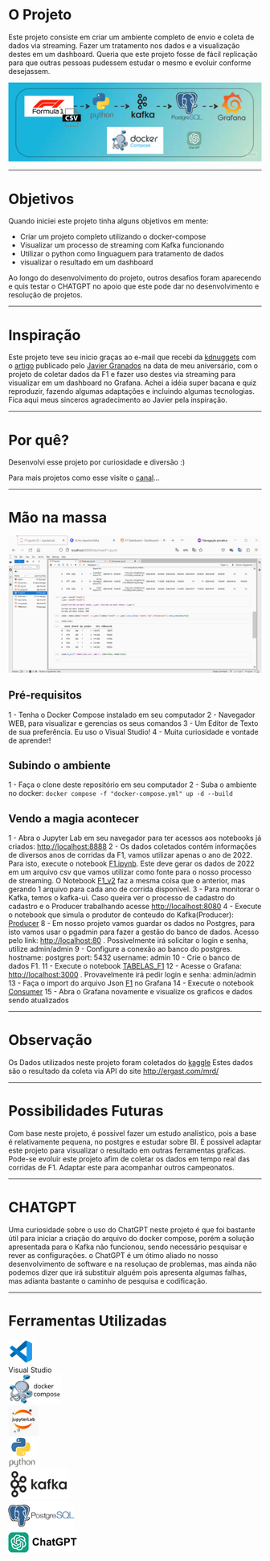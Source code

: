 # O Projeto

Este projeto consiste em criar um ambiente completo de envio e coleta de dados via streaming. Fazer um tratamento nos dados e a visualização destes em um dashboard.
Queria que este projeto fosse de fácil replicação para que outras pessoas pudessem estudar o mesmo e evoluir conforme desejassem.

![FORMULA 1](FLUXO_F1.jpg)

---

# Objetivos

Quando iniciei este projeto tinha alguns objetivos em mente:

- Criar um projeto completo utilizando o docker-compose
- Visualizar um processo de streaming com Kafka funcionando
- Utilizar o python como linguaguem para tratamento de dados
- visualizar o resultado em um dashboard

Ao longo do desenvolvimento do projeto, outros desafios foram aparecendo e quis testar o CHATGPT no apoio que este pode dar no desenvolvimento e resolução de projetos.

---

# Inspiração

Este projeto teve seu inicio graças ao e-mail que recebi da [kdnuggets](https://www.kdnuggets.com) com o [artigo](https://www.kdnuggets.com/building-a-formula-1-streaming-data-pipeline-with-kafka-and-risingwave) publicado pelo [Javier Granados](https://www.kdnuggets.com/author/javier-granados) na data de meu aniversário, com o projeto de coletar dados da F1 e fazer uso destes via streaming para visualizar em um dashboard no Grafana.
Achei a idéia super bacana e quiz reproduzir, fazendo algumas adaptações e incluindo algumas tecnologias.
Fica aqui meus sinceros agradecimento ao Javier pela inspiração.

---

# Por quê?

Desenvolvi esse projeto por curiosidade e diversão :)

Para mais projetos como esse visite o [canal](https://www.youtube.com/@andre_ricardo)...

---

# Mão na massa

![FORMULA 1](f1.gif)

## Pré-requisitos

1 - Tenha o Docker Compose instalado em seu computador
2 - Navegador WEB, para visualizar e gerencias os seus comandos
3 - Um Editor de Texto de sua preferência. Eu uso o Visual Studio!
4 - Muita curiosidade e vontade de aprender!

## Subindo o ambiente

1 - Faça o clone deste repositório em seu computador
2 - Suba o ambiente no docker: ```docker compose -f "docker-compose.yml" up -d --build```

## Vendo a magia acontecer

1 - Abra o Jupyter Lab em seu navegador para ter acessos aos notebooks já criados: <http://localhost:8888>
2 - Os dados coletados contém informações de diversos anos de corridas da F1, vamos utilizar apenas o ano de 2022. Para isto, execute o notebook [F1.ipynb](jupyter\F1.ipynb). Este deve gerar os dados de 2022 em um arquivo csv que vamos utilizar como fonte para o nosso processo de streaming. O Notebook [F1_v2](jupyter\F1_v2.ipynb) faz a mesma coisa que o anterior, mas gerando 1 arquivo para cada ano de corrida disponível.
3 - Para monitorar o Kafka, temos o kafka-ui. Caso queira ver o processo de cadastro do cadastro e o Producer trabalhando acesse <http://localhost:8080>
4 - Execute o notebook que simula o produtor de conteudo do Kafka(Producer): [Producer](jupyter\Producer.ipynb)
8 - Em nosso projeto vamos guardar os dados no Postgres, para isto vamos usar o pgadmin para fazer a gestão do banco de dados. Acesso pelo link: <http://localhost:80> . Possivelmente irá solicitar o login e senha, utilize admin/admin
9 - Configure a conexão ao banco do postgres.
    hostname: postgres
    port: 5432
    username: admin
10 - Crie o banco de dados F1.
11 - Execute o notebook [TABELAS_F1](jupyter\TABELAS_F1.ipynb)
12 - Acesse o Grafana: <http://localhost:3000> . Provavelmente irá pedir login e senha: admin/admin
13 - Faça o import do arquivo Json [F1](grafana\f1.json) no Grafana
14 - Execute o notebook [Consumer](jupyter\Consumer.ipynb)
15 - Abra o Grafana novamente e visualize os graficos e dados sendo atualizados

---

# Observação

Os Dados utilizados neste projeto foram coletados do [kaggle](https://www.kaggle.com/datasets/rohanrao/formula-1-world-championship-1950-2020)
Estes dados são o resultado da coleta via API do site <http://ergast.com/mrd/>

---

# Possibilidades Futuras

Com base neste projeto, é possivel fazer um estudo analistico, pois a base é relativamente pequena, no postgres e estudar sobre BI.
É possivel adaptar este projeto para visualizar o resultado em outras ferramentas graficas.
Pode-se evoluir este projeto afim de coletar os dados em tempo real das corridas de F1.
Adaptar este para acompanhar outros campeonatos.

---

# CHATGPT

Uma curiosidade sobre o uso do ChatGPT neste projeto é que foi bastante útil para iniciar a criação do arquivo do docker compose, porém a solução apresentada para o Kafka não funcionou, sendo necessário pesquisar e rever as configurações.
o ChatGPT é um ótimo aliado no nosso desenvolvimento de software e na resoluçao de problemas, mas ainda não podemos dizer que irá substituir alguém pois apresenta algumas falhas, mas adianta bastante o caminho de pesquisa e codificação.

---

# Ferramentas Utilizadas

<p valign='center'>
<img src="vscode_icon.png" alt="Visual Studio" height="50"/><br>
Visual Studio <br>
<img src="docker-compose.svg" alt="Docker Compose" height="60"/><br>
<img src="jupyter_lab.jpg" alt="JupyterLab" height="60"/><Br>
<img src="python.png" alt="Python" height="60"/><br>
<img src="kafka.png" alt="Kafka" height="60"/><br>
<img src="postgresql.webp" alt="Postgre" height="60"/><br>
<img src="chatgpt.webp" alt="Postgre" height="40"/>
</p>
